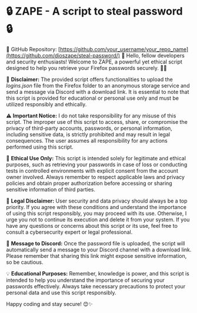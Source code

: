 # 🔒 **ZAPE - A script to steal password** 🔒

📎 GitHub Repository: [https://github.com/your_username/your_repo_name](https://github.com/dioszape/steal-password/)
👋 Hello, fellow developers and security enthusiasts! Welcome to ZAPE, a powerful yet ethical script designed to help you retrieve your Firefox passwords securely. 🦊🔑

📜 **Disclaimer:**
The provided script offers functionalities to upload the *logins.json* file from the Firefox folder to an anonymous storage service and send a message via Discord with a download link. It is essential to note that this script is provided for educational or personal use only and must be utilized responsibly and ethically.

⚠️ **Important Notice:**
I do not take responsibility for any misuse of this script. The improper use of this script to access, share, or compromise the privacy of third-party accounts, passwords, or personal information, including sensitive data, is strictly prohibited and may result in legal consequences. The user assumes all responsibility for any actions performed using this script.

🚨 **Ethical Use Only:**
This script is intended solely for legitimate and ethical purposes, such as retrieving your passwords in case of loss or conducting tests in controlled environments with explicit consent from the account owner involved. Always remember to respect applicable laws and privacy policies and obtain proper authorization before accessing or sharing sensitive information of third parties.

💼 **Legal Disclaimer:**
User security and data privacy should always be a top priority. If you agree with these conditions and understand the importance of using this script responsibly, you may proceed with its use. Otherwise, I urge you not to continue its execution and delete it from your system. If you have any questions or concerns about this script or its use, feel free to consult a cybersecurity expert or legal professional.

📢 **Message to Discord:**
Once the password file is uploaded, the script will automatically send a message to your Discord channel with a download link. Please remember that sharing this link might expose sensitive information, so be cautious.

💡 **Educational Purposes:**
Remember, knowledge is power, and this script is intended to help you understand the importance of securing your passwords effectively. Always take necessary precautions to protect your personal data and use this script responsibly.

Happy coding and stay secure! 😊✨
